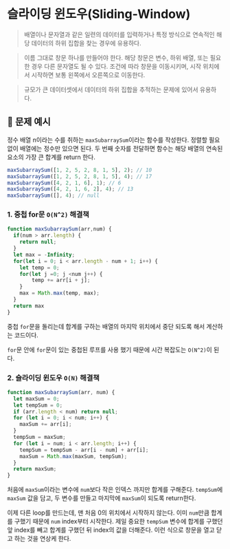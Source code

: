 # 슬라이딩 윈도우(Sliding-Window)

> 배열이나 문자열과 같은 일련의 데이터를 입력하거나 특정 방식으로 연속적인 해당 데이터의 하위 집합을 찾는 경우에 유용하다.

> 이름 그대로 창문 하나를 만들어야 한다. 해당 창문은 변수, 하위 배열, 또는 필요한 경우 다른 문자열도 될 수 있다. 조건에 따라 창문을 이동시키며, 시작 위치에서 시작하면 보통 왼쪽에서 오른쪽으로 이동한다.

> 규모가 큰 데이터셋에서 데이터의 하위 집합을 추적하는 문제에 있어서 유용하다.

## 📖 문제 예시

정수 배열 n이라는 수를 취하는 <code>maxSubarraySum</code>이라는 함수를 작성한다. 정렬할 필요 없이 배열에는 정수만 있으면 된다. 두 번째 숫자를 전달하면 함수는 해당 배열의 연속된 요소의 가장 큰 합계를 return 한다.

```javascript
maxSubarraySum([1, 2, 5, 2, 8, 1, 5], 2); // 10
maxSubarraySum([1, 2, 5, 2, 8, 1, 5], 4); // 17
maxSubarraySum([4, 2, 1, 6], 1); // 6
maxSubarraySum([4, 2, 1, 6, 2], 4); // 13
maxSubarraySum([], 4); // null
```

### 1. 중첩 for문 <code>O(N^2)</code> 해결책

```javascript
function maxSubarraySum(arr,num) {
  if(num > arr.length) {
    return null;
  }
  let max = -Infinity;
  for(let i = 0; i < arr.length - num + 1; i++) {
    let temp = 0;
    for(let j =0; j <num j++) {
        temp += arr[i + j];
    }
    max = Math.max(temp, max);
  }
  return max
}
```

중첩 <code>for</code>문을 돌리는데 합계를 구하는 배열의 마지막 위치에서 중단 되도록 해서 계산하는 코드이다.

<code>for</code>문 안에 <code>for</code>문이 있는 중첩된 루프를 사용 했기 때문에 시간 복잡도는 <code>O(N^2)</code>이 된다.

### 2. 슬라이딩 윈도우 <code>O(N)</code> 해결책

```javascript
function maxSubarraySum(arr, num) {
  let maxSum = 0;
  let tempSum = 0;
  if (arr.length < num) return null;
  for (let i = 0; i < num; i++) {
    maxSum += arr[i];
  }
  tempSum = maxSum;
  for (let i = num; i < arr.length; i++) {
    tempSum = tempSum - arr[i - num] + arr[i];
    maxSum = Math.max(maxSum, tempSum);
  }
  return maxSum;
}
```

처음에 <code>maxSum</code>이라는 변수에 <code>num</code>보다 작은 인덱스 까지만 합계를 구해준다.
<code>tempSum</code>에 <code>maxSum</code> 값을 담고, 두 변수를 만들고 마지막에 <code>maxSum</code>이 되도록 return한다.

이제 다른 loop를 만드는데, 맨 처음 0의 위치에서 시작하지 않는다. 이미 <code>num</code>만큼 합계를 구했기 때문에 <code>num</code> index부터 시작한다.
제일 중요한 <code>tempSum</code> 변수에 합계를 구했던 앞 index를 빼고 합계를 구했던 뒤 index의 값을 더해준다.
이런 식으로 창문을 열고 닫고 하는 것을 연상케 한다.
